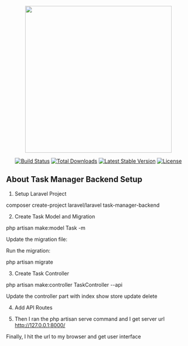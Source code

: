 




<p align="center"><a href="https://laravel.com" target="_blank"><img src="https://raw.githubusercontent.com/laravel/art/master/logo-lockup/5%20SVG/2%20CMYK/1%20Full%20Color/laravel-logolockup-cmyk-red.svg" width="400"></a></p>

<p align="center">
<a href="https://travis-ci.org/laravel/framework"><img src="https://travis-ci.org/laravel/framework.svg" alt="Build Status"></a>
<a href="https://packagist.org/packages/laravel/framework"><img src="https://img.shields.io/packagist/dt/laravel/framework" alt="Total Downloads"></a>
<a href="https://packagist.org/packages/laravel/framework"><img src="https://img.shields.io/packagist/v/laravel/framework" alt="Latest Stable Version"></a>
<a href="https://packagist.org/packages/laravel/framework"><img src="https://img.shields.io/packagist/l/laravel/framework" alt="License"></a>
</p>

## About Task Manager Backend Setup

1. Setup Laravel Project

composer create-project laravel/laravel task-manager-backend 

2. Create Task Model and Migration

php artisan make:model Task -m

Update the migration file:

Run the migration:

php artisan migrate

3. Create Task Controller

php artisan make:controller TaskController --api

Update the controller part with index show store update delete

4. Add API Routes

5. Then I ran the php artisan serve command and I get server url http://127.0.0.1:8000/ 

Finally, I hit the url to my browser and get user interface 


